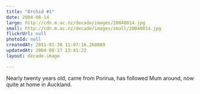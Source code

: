```yaml
---
title: "Orchid #1"
date: 2004-08-14
large: http://cdn.m.ac.nz/decade/images/20040814.jpg
small: http://cdn.m.ac.nz/decade/images/small/20040814.jpg
flickrUrl: null
photoId: null
createdAt: 2011-01-30 11:07:16.260089
updatedAt: 2004-08-17 13:41:22
layout: decade-image

---
```

Nearly twenty years old, came from Porirua, has followed Mum around, now quite at home in Auckland.

